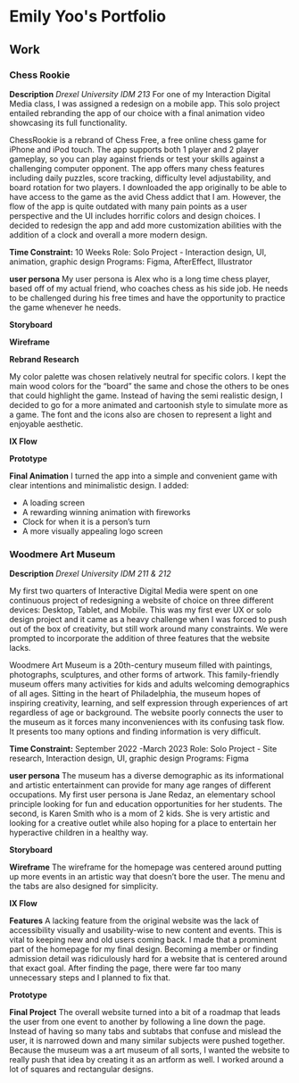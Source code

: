 # Emily Yoo's Portfolio
## Work
### Chess Rookie
**Description**
*Drexel University IDM 213*
For one of my Interaction Digital Media class, I was assigned a redesign on a mobile app. This solo project entailed rebranding the app of our choice with a final animation video showcasing its full functionality. 

ChessRookie is a rebrand of Chess Free, a free online chess game for iPhone and iPod touch. The app supports both 1 player and 2 player gameplay, so you can play against friends or test your skills against a challenging computer opponent. The app offers many chess features including daily puzzles, score tracking, difficulty level adjustability, and board rotation for two players. I downloaded the app originally to be able to have access to the game as the avid Chess addict that I am. However, the flow of the app is quite outdated with many pain points as a user perspective and the UI includes horrific colors and design choices. I decided to redesign the app and add more customization abilities with the addition of a clock and overall a more modern design. 

**Time Constraint:** 10 Weeks
Role: Solo Project - Interaction design, UI, animation, graphic design
Programs: Figma, AfterEffect, Illustrator

**user persona**
My user persona is Alex who is a long time chess player, based off of my actual friend, who coaches chess as his side job. He needs to be challenged during his free times and have the opportunity to practice the game whenever he needs.

**Storyboard**

**Wireframe**

**Rebrand Research**

My color palette was chosen relatively neutral for specific colors. I kept the main wood colors for the “board” the same and chose the others to be ones that could highlight the game. Instead of having the semi realistic design, I decided to go for a more animated and cartoonish style to simulate more as a game. The font and the icons also are chosen to represent a light and enjoyable aesthetic. 

**IX Flow**

**Prototype**

**Final Animation**
I turned the app into a simple and convenient game with clear intentions and minimalistic design. I added:
* A loading screen
* A rewarding winning animation with fireworks
* Clock for when it is a person’s turn
* A more visually appealing logo screen

### Woodmere Art Museum
**Description**
*Drexel University IDM 211 & 212*

My first two quarters of Interactive Digital Media were spent on one continuous project of redesigning a website of choice on three different devices: Desktop, Tablet, and Mobile. This was my first ever UX or solo design project and it came as a heavy challenge when I was forced to push out of the box of creativity, but still work around many constraints. We were prompted to incorporate the addition of three features that the website lacks. 

Woodmere Art Museum is a 20th-century museum filled with paintings, photographs, sculptures, and other forms of artwork. This family-friendly museum offers many activities for kids and adults welcoming demographics of all ages. Sitting in the heart of Philadelphia, the museum hopes of inspiring creativity, learning, and self expression through experiences of art regardless of age or background. The website poorly connects the user to the museum as it forces many inconveniences with its confusing task flow. It presents too many options and finding information is very difficult. 


**Time Constraint:** September 2022 -March 2023
Role: Solo Project - Site research, Interaction design, UI, graphic design
Programs: Figma

**user persona**
The museum has a diverse demographic as its informational and artistic entertainment can provide for many age ranges of different occupations. My first user persona is Jane Redaz, an elementary school principle looking for fun and education opportunities for her students. The second, is Karen Smith who is a mom of 2 kids. She is very artistic and looking for a creative outlet while also hoping for a place to entertain her hyperactive children in a healthy way. 

**Storyboard**

**Wireframe**
The wireframe for the homepage was centered around putting up more events in an artistic way that doesn’t bore the user. The menu and the tabs are also designed for simplicity. 

**IX Flow**

**Features**
A lacking feature from the original website was the lack of accessibility visually and usability-wise to new content and events. This is vital to keeping new and old users coming back. I made that a prominent part of the homepage for my final design. 
Becoming a member or finding admission detail was ridiculously hard for a website that is centered around that exact goal. After finding the page, there were far too many unnecessary steps and I planned to fix that. 

**Prototype**

**Final Project**
The overall website turned into a bit of a roadmap that leads the user from one event to another by following a line down the page. Instead of having so many tabs and subtabs that confuse and mislead the user, it is narrowed down and many similar subjects were pushed together. Because the museum was a art museum of all sorts, I wanted the website to really push that idea by creating it as an artform as well. I worked around a lot of squares and rectangular designs. 

